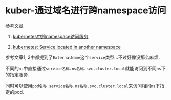# kuber-通过域名进行跨namespace访问

参考文章

1. [kubernetes中跨namespace访问服务](https://blog.csdn.net/jettery/article/details/79226801)

2. [kubernetes: Service located in another namespace](https://blog.csdn.net/jettery/article/details/79226801)

参考文章1, 2中都提到了`ExternalName`这个`service`类型...不过好像没那么麻烦.

不同的`ns`中直接通过`service名称.ns名称.svc.cluster.local`就能访问到不同`ns`下的指定服务.

同时可以使用`pod名称.service名称.ns名称.svc.cluster.local`来访问相同`ns`下指定的pod.
